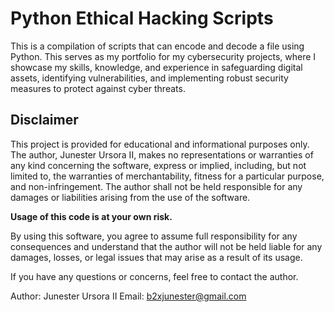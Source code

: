 # Python Ethical Hacking Scripts

This is a compilation of scripts that can encode and decode a file using Python. This serves as my portfolio for my cybersecurity projects, where I showcase my skills, knowledge, and experience in safeguarding digital assets, identifying vulnerabilities, and implementing robust security measures to protect against cyber threats. 

## Disclaimer

This project is provided for educational and informational purposes only. The author, Junester Ursora II, makes no representations or warranties of any kind concerning the software, express or implied, including, but not limited to, the warranties of merchantability, fitness for a particular purpose, and non-infringement. The author shall not be held responsible for any damages or liabilities arising from the use of the software.

**Usage of this code is at your own risk.**

By using this software, you agree to assume full responsibility for any consequences and understand that the author will not be held liable for any damages, losses, or legal issues that may arise as a result of its usage.

If you have any questions or concerns, feel free to contact the author.

Author: Junester Ursora II
Email: b2xjunester@gmail.com
